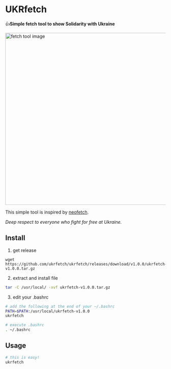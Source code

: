 # UKRfetch

:thumbsup:**Simple fetch tool to show Solidarity with Ukraine**

<img src="https://user-images.githubusercontent.com/100527338/155972141-66054d3c-eb5f-4c4b-9d92-5cb2ee90c3ad.png" width="540px" alt="fetch tool image">

This simple tool is inspired by [neofetch](https://github.com/dylanaraps/neofetch).

*Deep respect to everyone who fight for free at Ukraine.*

## Install

1. get release
```
wget https://github.com/ukrfetch/ukrfetch/releases/download/v1.0.0/ukrfetch-v1.0.0.tar.gz
```

2. extract and install file
```bash
tar -C /usr/local/ -xvf ukrfetch-v1.0.0.tar.gz
```

3. edit your .bashrc
```bash
# add the following at the end of your ~/.bashrc
PATH=$PATH:/usr/local/ukrfetch-v1.0.0
ukrfetch
```
```bash
# execute .bashrc
. ~/.bashrc
```

## Usage

```bash
# this is easy!
ukrfetch
```
